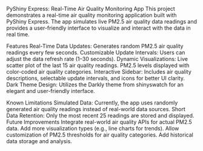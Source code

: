 PyShiny Express: Real-Time Air Quality Monitoring App
This project demonstrates a real-time air quality monitoring application built with PyShiny Express. The app simulates live PM2.5 air quality data readings and provides a user-friendly interface to visualize and interact with the data in real time.

Features
Real-Time Data Updates: Generates random PM2.5 air quality readings every few seconds.
Customizable Update Intervals: Users can adjust the data refresh rate (1–30 seconds).
Dynamic Visualizations:
Live scatter plot of the last 15 air quality readings.
PM2.5 levels displayed with color-coded air quality categories.
Interactive Sidebar: Includes air quality descriptions, selectable update intervals, and icons for better UI clarity.
Dark Theme Design: Utilizes the Darkly theme from shinyswatch for an elegant and user-friendly interface.

Known Limitations
Simulated Data: Currently, the app uses randomly generated air quality readings instead of real-world data sources.
Short Data Retention: Only the most recent 25 readings are stored and displayed.
Future Improvements
Integrate real-world air quality APIs for actual PM2.5 data.
Add more visualization types (e.g., line charts for trends).
Allow customization of PM2.5 thresholds for air quality categories.
Add historical data storage and analysis.

